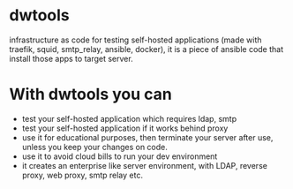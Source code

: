 # dwtools
infrastructure as code for testing self-hosted applications (made with traefik, squid, smtp_relay, ansible, docker), it is a piece of ansible code that install those apps to target server.

# With dwtools you can
- test your self-hosted application which requires ldap, smtp
- test your self-hosted application if it works behind proxy
- use it for educational purposes, then terminate your server after use, unless you keep your changes on code.
- use it to avoid cloud bills to run your dev environment
- it creates an enterprise like server environment, with LDAP, reverse proxy, web proxy, smtp relay etc.



